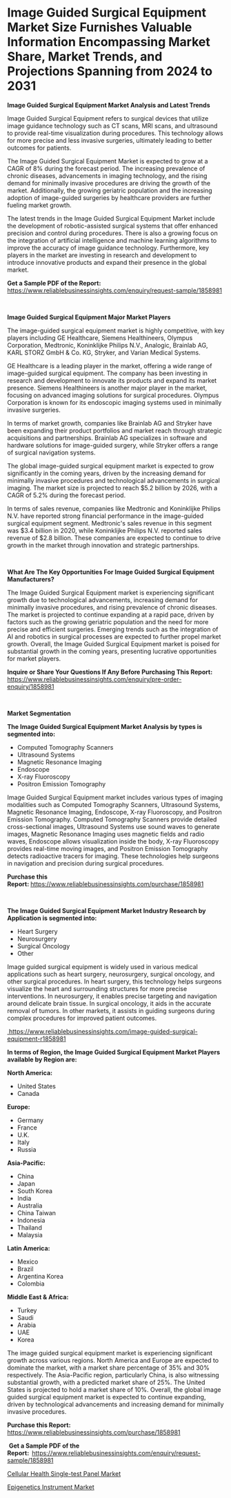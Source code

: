 <p><h1>Image Guided Surgical Equipment Market Size Furnishes Valuable Information Encompassing Market Share, Market Trends, and Projections Spanning from 2024 to 2031</h1></p><p><strong>Image Guided Surgical Equipment Market Analysis and Latest Trends</strong></p>
<p><p>Image Guided Surgical Equipment refers to surgical devices that utilize image guidance technology such as CT scans, MRI scans, and ultrasound to provide real-time visualization during procedures. This technology allows for more precise and less invasive surgeries, ultimately leading to better outcomes for patients.</p><p>The Image Guided Surgical Equipment Market is expected to grow at a CAGR of 8% during the forecast period. The increasing prevalence of chronic diseases, advancements in imaging technology, and the rising demand for minimally invasive procedures are driving the growth of the market. Additionally, the growing geriatric population and the increasing adoption of image-guided surgeries by healthcare providers are further fueling market growth.</p><p>The latest trends in the Image Guided Surgical Equipment Market include the development of robotic-assisted surgical systems that offer enhanced precision and control during procedures. There is also a growing focus on the integration of artificial intelligence and machine learning algorithms to improve the accuracy of image guidance technology. Furthermore, key players in the market are investing in research and development to introduce innovative products and expand their presence in the global market.</p></p>
<p><strong>Get a Sample PDF of the Report:&nbsp;</strong> <a href="https://www.reliablebusinessinsights.com/enquiry/request-sample/1858981">https://www.reliablebusinessinsights.com/enquiry/request-sample/1858981</a></p>
<p>&nbsp;</p>
<p><strong>Image Guided Surgical Equipment Major Market Players</strong></p>
<p><p>The image-guided surgical equipment market is highly competitive, with key players including GE Healthcare, Siemens Healthineers, Olympus Corporation, Medtronic, Koninklijke Philips N.V., Analogic, Brainlab AG, KARL STORZ GmbH & Co. KG, Stryker, and Varian Medical Systems. </p><p>GE Healthcare is a leading player in the market, offering a wide range of image-guided surgical equipment. The company has been investing in research and development to innovate its products and expand its market presence. Siemens Healthineers is another major player in the market, focusing on advanced imaging solutions for surgical procedures. Olympus Corporation is known for its endoscopic imaging systems used in minimally invasive surgeries.</p><p>In terms of market growth, companies like Brainlab AG and Stryker have been expanding their product portfolios and market reach through strategic acquisitions and partnerships. Brainlab AG specializes in software and hardware solutions for image-guided surgery, while Stryker offers a range of surgical navigation systems.</p><p>The global image-guided surgical equipment market is expected to grow significantly in the coming years, driven by the increasing demand for minimally invasive procedures and technological advancements in surgical imaging. The market size is projected to reach $5.2 billion by 2026, with a CAGR of 5.2% during the forecast period.</p><p>In terms of sales revenue, companies like Medtronic and Koninklijke Philips N.V. have reported strong financial performance in the image-guided surgical equipment segment. Medtronic's sales revenue in this segment was $3.4 billion in 2020, while Koninklijke Philips N.V. reported sales revenue of $2.8 billion. These companies are expected to continue to drive growth in the market through innovation and strategic partnerships.</p></p>
<p>&nbsp;</p>
<p><strong>What Are The Key Opportunities For Image Guided Surgical Equipment Manufacturers?</strong></p>
<p><p>The Image Guided Surgical Equipment market is experiencing significant growth due to technological advancements, increasing demand for minimally invasive procedures, and rising prevalence of chronic diseases. The market is projected to continue expanding at a rapid pace, driven by factors such as the growing geriatric population and the need for more precise and efficient surgeries. Emerging trends such as the integration of AI and robotics in surgical processes are expected to further propel market growth. Overall, the Image Guided Surgical Equipment market is poised for substantial growth in the coming years, presenting lucrative opportunities for market players.</p></p>
<p><strong>Inquire or Share Your Questions If Any Before Purchasing This Report:</strong> <a href="https://www.reliablebusinessinsights.com/enquiry/pre-order-enquiry/1858981">https://www.reliablebusinessinsights.com/enquiry/pre-order-enquiry/1858981</a></p>
<p>&nbsp;</p>
<p><strong>Market Segmentation</strong></p>
<p><strong>The Image Guided Surgical Equipment Market Analysis by types is segmented into:</strong></p>
<p><ul><li>Computed Tomography Scanners</li><li>Ultrasound Systems</li><li>Magnetic Resonance Imaging</li><li>Endoscope</li><li>X-ray Fluoroscopy</li><li>Positron Emission Tomography</li></ul></p>
<p><p>Image Guided Surgical Equipment market includes various types of imaging modalities such as Computed Tomography Scanners, Ultrasound Systems, Magnetic Resonance Imaging, Endoscope, X-ray Fluoroscopy, and Positron Emission Tomography. Computed Tomography Scanners provide detailed cross-sectional images, Ultrasound Systems use sound waves to generate images, Magnetic Resonance Imaging uses magnetic fields and radio waves, Endoscope allows visualization inside the body, X-ray Fluoroscopy provides real-time moving images, and Positron Emission Tomography detects radioactive tracers for imaging. These technologies help surgeons in navigation and precision during surgical procedures.</p></p>
<p><strong>Purchase this Report:&nbsp;</strong><a href="https://www.reliablebusinessinsights.com/purchase/1858981">https://www.reliablebusinessinsights.com/purchase/1858981</a></p>
<p>&nbsp;</p>
<p><strong>The Image Guided Surgical Equipment Market Industry Research by Application is segmented into:</strong></p>
<p><ul><li>Heart Surgery</li><li>Neurosurgery</li><li>Surgical Oncology</li><li>Other</li></ul></p>
<p><p>Image guided surgical equipment is widely used in various medical applications such as heart surgery, neurosurgery, surgical oncology, and other surgical procedures. In heart surgery, this technology helps surgeons visualize the heart and surrounding structures for more precise interventions. In neurosurgery, it enables precise targeting and navigation around delicate brain tissue. In surgical oncology, it aids in the accurate removal of tumors. In other markets, it assists in guiding surgeons during complex procedures for improved patient outcomes.</p></p>
<p><a href="https://www.reliablebusinessinsights.com/image-guided-surgical-equipment-r1858981">&nbsp;https://www.reliablebusinessinsights.com/image-guided-surgical-equipment-r1858981</a></p>
<p><strong>In terms of Region, the Image Guided Surgical Equipment Market Players available by Region are:</strong></p>
<p>
    <p> <strong> North America: </strong>
        <ul>
            <li>United States</li>
            <li>Canada</li>
        </ul>
        </p> 
    <p> <strong> Europe: </strong>
        <ul>
            <li>Germany</li>
            <li>France</li>
            <li>U.K.</li>
            <li>Italy</li>
            <li>Russia</li>
        </ul>
        </p> 
    <p> <strong> Asia-Pacific: </strong>
        <ul>
            <li>China</li>
            <li>Japan</li>
            <li>South Korea</li>
            <li>India</li>
            <li>Australia</li>
            <li>China Taiwan</li>
            <li>Indonesia</li>
            <li>Thailand</li>
            <li>Malaysia</li>
        </ul>
        </p> 
    <p> <strong> Latin America: </strong>
        <ul>
            <li>Mexico</li>
            <li>Brazil</li>
            <li>Argentina Korea</li>
            <li>Colombia</li>
        </ul>
        </p> 
    <p> <strong> Middle East & Africa: </strong>
        <ul>
            <li>Turkey</li>
            <li>Saudi</li>
            <li>Arabia</li>
            <li>UAE</li>
            <li>Korea</li>
        </ul>
    </p>
    </p>
<p><p>The image guided surgical equipment market is experiencing significant growth across various regions. North America and Europe are expected to dominate the market, with a market share percentage of 35% and 30% respectively. The Asia-Pacific region, particularly China, is also witnessing substantial growth, with a predicted market share of 25%. The United States is projected to hold a market share of 10%. Overall, the global image guided surgical equipment market is expected to continue expanding, driven by technological advancements and increasing demand for minimally invasive procedures.</p></p>
<p><strong>Purchase this Report: </strong><a href="https://www.reliablebusinessinsights.com/purchase/1858981">https://www.reliablebusinessinsights.com/purchase/1858981</a></p>
<p>&nbsp;<strong>Get a Sample PDF of the Report:&nbsp;&nbsp;</strong><a href="https://www.reliablebusinessinsights.com/enquiry/request-sample/1858981">https://www.reliablebusinessinsights.com/enquiry/request-sample/1858981</a></p>
<p><strong></strong></p>
<p><p><a href="https://github.com/eliyamanson4561/Market-Research-Report-List-1/blob/main/cellular-health-single-test-panel-market.md">Cellular Health Single-test Panel Market</a></p><p><a href="https://github.com/hannahforsyth9786/Market-Research-Report-List-1/blob/main/epigenetics-instrument-market.md">Epigenetics Instrument Market</a></p></p>